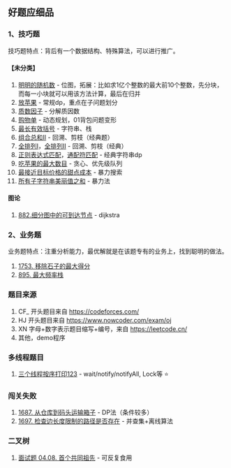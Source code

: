 
## 好题应细品

### 1、技巧题

技巧题特点：背后有一个数据结构、特殊算法，可以进行推广。

#### 【未分类】

1. [明明的随机数](https://www.nowcoder.com/practice/3245215fffb84b7b81285493eae92ff0) - 位图，拓展：比如求1亿个整数的最大前10个整数，先分块，而每一小块就可以用该方法计算，最后在归并
2. [放苹果](https://www.nowcoder.com/practice/bfd8234bb5e84be0b493656e390bdebf) - 常规dp，重点在子问题划分
3. [质数因子](https://www.nowcoder.com/practice/196534628ca6490ebce2e336b47b3607) - 分解质因数
4. [购物单](https://www.nowcoder.com/practice/f9c6f980eeec43ef85be20755ddbeaf4) - 动态规划，01背包问题变形
5. [最长有效括号](https://leetcode.cn/problems/longest-valid-parentheses/) - 字符串、栈
6. [组合总和II](https://leetcode.cn/problems/combination-sum-ii/) - 回溯、剪枝（经典题）
7. [全排列I](https://leetcode.cn/problems/permutations/)，[全排列II](https://leetcode.cn/problems/permutations-ii/) - 回溯、剪枝（经典）
8. [正则表达式匹配](https://leetcode.cn/problems/regular-expression-matching/)，[通配符匹配](https://leetcode.cn/problems/wildcard-matching/comments/) - 经典字符串dp
9. [吃苹果的最大数目](https://leetcode.cn/problems/maximum-number-of-eaten-apples/) - 贪心、优先级队列
10. [最接近目标价格的甜点成本](https://leetcode.cn/problems/closest-dessert-cost/) - 暴力搜索
11. [所有子字符串美丽值之和](https://leetcode.cn/problems/sum-of-beauty-of-all-substrings/) - 暴力法

#### 图论

1. [882.细分图中的可到达节点](https://leetcode.cn/problems/reachable-nodes-in-subdivided-graph/) - dijkstra

### 2、业务题

业务题特点：注重分析能力，最优解就是在该题专有的业务上，找到聪明的做法。

1. [1753. 移除石子的最大得分](https://leetcode.cn/problems/maximum-score-from-removing-stones/)
2. [895. 最大频率栈](https://leetcode.cn/problems/maximum-frequency-stack/)

### 题目来源

1. CF_ 开头题目来自 https://codeforces.com/
2. HJ 开头题目来自 https://www.nowcoder.com/exam/oj
3. XN 字母+数字表示题目缩写+编号，来自 https://leetcode.cn/
4. 其他，demo程序

### 多线程题目

1. [三个线程按序打印123](https://leetcode.cn/problems/print-in-order/) - wait/notify/notifyAll, Lock等 ⭐

### 闯关失败

1. [1687. 从仓库到码头运输箱子](https://leetcode.cn/problems/delivering-boxes-from-storage-to-ports/) - DP法（条件较多）
2. [1697. 检查边长度限制的路径是否存在](https://leetcode.cn/problems/checking-existence-of-edge-length-limited-paths/) - 并查集+离线算法

### 二叉树

1. [面试题 04.08. 首个共同祖先](https://leetcode.cn/problems/first-common-ancestor-lcci/) - 可反复食用

